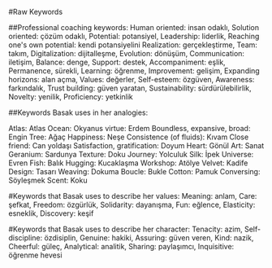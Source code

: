 #Raw Keywords

##Professional coaching keywords:
Human oriented: insan odaklı, 
Solution oriented: çözüm odaklı, 
Potential: potansiyel, 
Leadership: liderlik, 
Reaching one's own potential: kendi potansiyelini Realization: gerçekleştirme, 
Team: takım, 
Digitalization: dijitalleşme, 
Evolution: dönüşüm, 
Communication: iletişim, 
Balance: denge, 
Support: destek, 
Accompaniment: eşlik, 
Permanence, sürekli, 
Learning: öğrenme, 
Improvement: gelişim, 
Expanding horizons: alan açma, 
Values: değerler, 
Self-esteem: özgüven, 
Awareness: farkındalık, 
Trust building: güven yaratan, 
Sustainability: sürdürülebilirlik, 
Novelty: yenilik, 
Proficiency: yetkinlik


##Keywords Basak uses in her analogies:

Atlas: Atlas
Ocean: Okyanus
virtue: Erdem
Boundless, expansive, broad: Engin
Tree: Ağaç
Happiness: Neşe
Consistence (of fluids): Kıvam
Close friend: Can yoldaşı
Satisfaction, gratification: Doyum
Heart: Gönül
Art: Sanat
Geranium: Sardunya
Texture: Doku
Journey: Yolculuk
Silk: İpek
Universe: Evren
Fish: Balık
Hugging: Kucaklaşma
Workshop: Atölye
Velvet: Kadife
Design: Tasarı
Weaving: Dokuma
Boucle: Bukle
Cotton: Pamuk 
Conversing: Söyleşmek
Scent: Koku

#Keywords that Basak uses to describe her values:
Meaning: anlam, 
Care: şefkat, 
Freedom: özgürlük, 
Solidarity: dayanışma, 
Fun: eğlence, 
Elasticity: esneklik, 
Discovery: keşif

#Keywords that Basak uses to describe her character:
Tenacity: azim, 
Self-discipline: özdisiplin, 
Genuine: hakiki, 
Assuring: güven veren, 
Kind: nazik, 
Cheerful: güleç, 
Analytical: analitik, 
Sharing: paylaşımcı, 
Inquisitive: öğrenme hevesi 